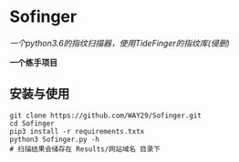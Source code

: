 # Sofinger

*一个python3.6的指纹扫描器，使用TideFinger的指纹库(侵删)*

**一个练手项目**

## 安装与使用
```
git clone https://github.com/WAY29/Sofinger.git
cd Sofinger
pip3 install -r requirements.txtx
python3 Sofinger.py -h
# 扫描结果会储存在 Results/网站域名 目录下
```